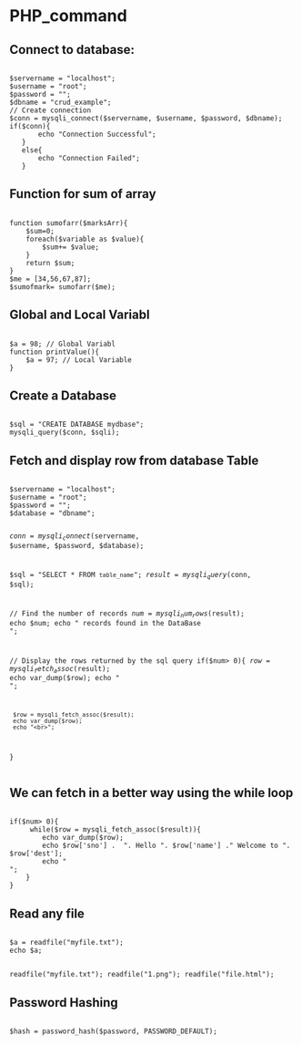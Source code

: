 # PHP_command

<h2>Connect to database:</h2>
<code>
$servername = "localhost";
$username = "root";
$password = "";
$dbname = "crud_example";
// Create connection
$conn = mysqli_connect($servername, $username, $password, $dbname);
if($conn){
       echo "Connection Successful";
   }
   else{
       echo "Connection Failed";
   }
</code>

<h2>Function for sum of array</h2>
<code>
function sumofarr($marksArr){
    $sum=0;
    foreach($variable as $value){
        $sum+= $value;
    }
    return $sum;
}
$me = [34,56,67,87];
$sumofmark= sumofarr($me);
</code>

<h2>Global and Local Variabl</h2>
<code>
$a = 98; // Global Variabl
function printValue(){
    $a = 97; // Local Variable  
}
</code>

<h2>Create a Database</h2>
<code>
$sql = "CREATE DATABASE mydbase";
mysqli_query($conn, $sqli);
</code>

<h2>Fetch and display row from database Table</h2>
<code>
$servername = "localhost";
$username = "root";
$password = "";
$database = "dbname";

$conn = mysqli_connect($servername, $username, $password, $database);

$sql = "SELECT * FROM `table_name`";
$result = mysqli_query($conn, $sql);

// Find the number of records 
$num = mysqli_num_rows($result);
echo $num;
echo " records found in the DataBase<br>";

// Display the rows returned by the sql query
if($num> 0){
     $row = mysqli_fetch_assoc($result);
     echo var_dump($row);
     echo "<br>";

     $row = mysqli_fetch_assoc($result);
     echo var_dump($row);
     echo "<br>";
}  
</code>   
<h2>We can fetch in a better way using the while loop</h2>
<code>
if($num> 0){
     while($row = mysqli_fetch_assoc($result)){
        echo var_dump($row);
        echo $row['sno'] .  ". Hello ". $row['name'] ." Welcome to ". $row['dest'];
        echo "<br>";
    } 
}
</code>
<h2>Read any file</h2>
<code>
$a = readfile("myfile.txt");
echo $a;

readfile("myfile.txt");
readfile("1.png");
readfile("file.html");
</code>
<h2>Password Hashing</h2>
<code>
$hash = password_hash($password, PASSWORD_DEFAULT);
</code>
